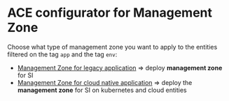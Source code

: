 # ACE configurator for Management Zone


Choose what type of management zone you want to apply to the entities filtered on the tag `app` and the tag `env`: 
- [Management Zone for legacy application](/Management-Zone/deploy-legacy-mz) => deploy  **management zone** for SI
- [Management Zone for cloud native application](/Management-Zone/ddeploy-cloudnative-mz)        => deploy the **management zone** for SI on kubernetes and cloud entities 
